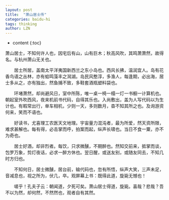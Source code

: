 ```yaml
---
layout: post
title:  "萧山居士传"
categories: baidu-hi
tags: thinking
author: LZN
---
```


* content
{:toc}

萧山居士，不知何许人也，因宅后有山，山有巨木；秋高风吹，其鸣萧萧然，故得名。与杭州萧山无关也。

　　居士所居，盖南太平洋夷国新西兰之东小岛也。西风长拂，温润宜人。岛有花香鸟语之丛林，亦有蛤鸣藻丰之澙湖。岛民风憨淳，多渔人，每逢期，必出海，居士多从之，亦有独出，然鱼捕不致，多鞋套酒瓶塑料袋也。

　　环堵萧然，却尚避风日，室中所陈，唯一桌一椅一榻一灯一书橱一计算机也。朝起室外吹西风，夜来机前书代码，自得其乐也。入尚敷出，盖为人写代码以为生计也。有暇常出行，单车相机，少则一天，多则数月，杳不知其所之也。及询游资何来，笑而不语也。

　　好读书，尤喜理工农医天文地理。宇宙量力混沌者，最为所爱，然天资所限，难求甚解也。每有得，必击掌而呼，拍案而起，纵声长啸也。当日不食一粟，亦不为奇也。

　　居士好酒，却非烈者。每饮，只求微醺，不期醉也。然知交前来，抵掌而谈，包罗万象，剪灯夜话，必求一醉方休也。翌日醒，或送友别，或随友同去，不知几时方归也。

　　不知何日，居士微醺，居台前，输代码也，忽有所悟，纵声大笑，三声未足，音减息也，视之所为，伏几，卒。观屏幕上书：既得此道，旋毙无憾也！

　　嗟乎！孔夫子云：朝闻道，夕死可矣。萧山居士得道，旋毙。喜哉？悲哉？吾不以为然，却何然，不然然也，观者自有其然。
